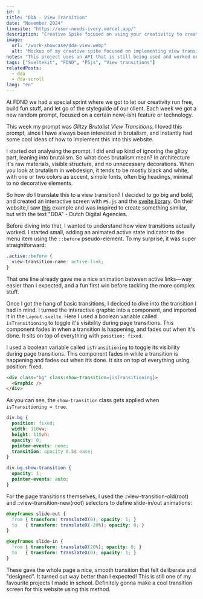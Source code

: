 ```yaml
---
id: 3
title: "DDA - View Transition"
date: "November 2024"
livesite: "https://user-needs-ivory.vercel.app/"
description: "Creative Spike focused on using your creativitiy to create a view transition."
image:
  url: "/work-showcase/dda-view.webp"
  alt: "Mockup of my creative spike focused on implementing view transitions in the Dutch Digital Agencies website,"
notes: "This project uses an API that is still being used and worked on/with by other students. This means that this project may not work anymore."
tags: ["Sveltekit", "FDND", "P5js", "View transitions"]
relatedPosts:
  - dda
  - dda-scroll
lang: "en"
---
```


At FDND we had a special sprint where we got to let our creativity run free, build fun stuff, and let go of the styleguide of our client. Each week we got a new random prompt, focused on a certain new(-ish) feature or technology.

This week my prompt was <em>Glitzy Brutalist View Transitions</em>. I loved this prompt, since I have always been interested in brutalism, and instantly had some cool ideas of how to implement this into this website.

I started out analysing the prompt. I did end up kind of ignoring the glitzy part, leaning into brutalism. So what does brutalism mean? In architecture it's raw materials, visible structure, and no unnecessary decorations. When you look at brutalism in webdesign, it tends to be mostly black and white, with one or two colors as accent, simple fonts, often big headings, minimal to no decorative elements.

So how do I translate this to a view transition? I decided to go big and bold, and created an interactive screen with `P5.js` and the <a href="https://p5-svelte.netlify.app/">svelte library</a>. On their website,I saw <a href="https://p5-svelte.netlify.app/examples/wavemaker">this</a> example and was inspired to create something similar, but with the text "DDA" - Dutch Digital Agencies.

Before diving into that, I wanted to understand how view transitions actually worked. I started small, adding an animated active state indicator to the menu item using the `::before` pseudo-element. To my surprise, it was super straightforward:

```css
.active::before {
  view-transition-name: active-link;
}
```

That one line already gave me a nice animation between active links—way easier than I expected, and a fun first win before tackling the more complex stuff.


Once I got the hang of basic transitions, I deciced to dive into the transition I had in mind. I turned the interactive graphic into a component, and imported it in the `Layout.svelte`. Here I used a boolean variable called `isTransitioning` to toggle it's visibility during page transitions. This component fades in when a transition is happening, and fades out when it's done. It sits on top of everything with `position: fixed`. 

I used a boolean variable called `isTransitioning` to toggle its visibility during page transitions. This component fades in while a transition is happening and fades out when it’s done. It sits on top of everything using position: fixed.

```html
<div class="bg" class:show-transition={isTransitioning}>
  <Graphic />
</div>
```

As you can see, the `show-transition` class gets applied when `isTransitioning = true`.

```css
div.bg {
  position: fixed;
  width: 110vw;
  height: 110vh;
  opacity: 0;
  pointer-events: none;
  transition: opacity 0.5s ease;
}

div.bg.show-transition {
  opacity: 1;
  pointer-events: auto;
}
```

For the page transitions themselves, I used the ::view-transition-old(root) and ::view-transition-new(root) selectors to define slide-in/out animations:

```css
@keyframes slide-out {
  from { transform: translateX(0); opacity: 1; }
  to   { transform: translateX(-20%); opacity: 0; }
}

@keyframes slide-in {
  from { transform: translateX(20%); opacity: 0; }
  to   { transform: translateX(0); opacity: 1; }
}
```

These gave the whole page a nice, smooth transition that felt deliberate and "designed". It turned out way better than I expected! 
This is still one of my favourite projects I made in school. Definitely gonna make a cool transition screen for this website using this method.